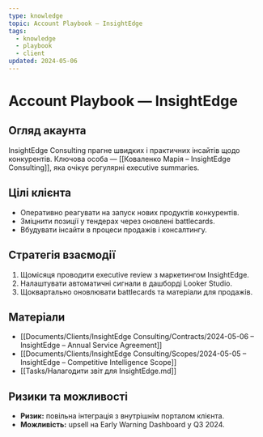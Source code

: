 ```yaml
---
type: knowledge
topic: Account Playbook — InsightEdge
tags:
  - knowledge
  - playbook
  - client
updated: 2024-05-06
---
```


# Account Playbook — InsightEdge

## Огляд акаунта
InsightEdge Consulting прагне швидких і практичних інсайтів щодо конкурентів. Ключова особа — [[Коваленко Марія – InsightEdge Consulting]], яка очікує регулярні executive summaries.

## Цілі клієнта
- Оперативно реагувати на запуск нових продуктів конкурентів.
- Зміцнити позиції у тендерах через оновлені battlecards.
- Вбудувати інсайти в процеси продажів і консалтингу.

## Стратегія взаємодії
1. Щомісяця проводити executive review з маркетингом InsightEdge.
2. Налаштувати автоматичні сигнали в дашборді Looker Studio.
3. Щоквартально оновлювати battlecards та матеріали для продажів.

## Матеріали
- [[Documents/Clients/InsightEdge Consulting/Contracts/2024-05-06 – InsightEdge – Annual Service Agreement]]
- [[Documents/Clients/InsightEdge Consulting/Scopes/2024-05-05 – InsightEdge – Competitive Intelligence Scope]]
- [[Tasks/Налагодити звіт для InsightEdge.md]]

## Ризики та можливості
- **Ризик:** повільна інтеграція з внутрішнім порталом клієнта.
- **Можливість:** upsell на Early Warning Dashboard у Q3 2024.
